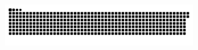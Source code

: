 <picture>
  <source media="(prefers-color-scheme: dark)" srcset="https://raw.githubusercontent.com/MarineHakobyan/MarineHakobyan/372c463d52faa907ed03df8014e1f0bd2053929c/github-contribution-grid-snake-dark.svg" />
  <source media="(prefers-color-scheme: light)" srcset="https://raw.githubusercontent.com/MarineHakobyan/MarineHakobyan/372c463d52faa907ed03df8014e1f0bd2053929c/github-contribution-grid-snake.svg" />
  <img alt="github-snake" src="https://raw.githubusercontent.com/MarineHakobyan/MarineHakobyan/372c463d52faa907ed03df8014e1f0bd2053929c/github-contribution-grid-snake-dark.svg" />
</picture>
